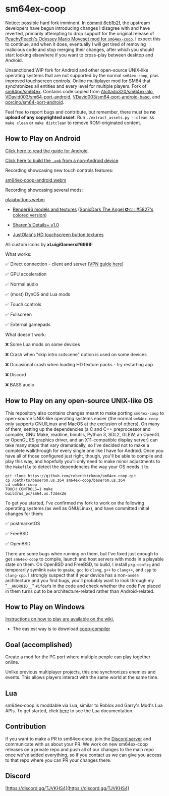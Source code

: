 # sm64ex-coop

Notice: possible hard fork imminent. In [commit 6cb1b2f](https://github.com/djoslin0/sm64ex-coop/commit/6cb1b2faecc7294d195a9f9f4e0873915af17880), the upstream developers have begun introducing changes I disagree with and have reverted, primarily attempting to drop support for the original release of [PeachyPeach's Odyssey Mario Moveset mod for `sm64ex-coop`](https://github.com/robertkirkman/omm-coop). I expect this to continue, and when it does, eventually I will get tired of removing malicious code and stop merging their changes, after which you should start looking elsewhere if you want to cross-play between desktop and Android.

Unsanctioned WIP fork for Android and other open-source UNIX-like operating systems that are not supported by the normal `sm64ex-coop`, plus improved touchscreen controls. Online multiplayer mod for SM64 that synchronizes all entities and every level for multiple players. Fork of [sm64pc/sm64ex](https://github.com/sm64pc/sm64ex). Contains code copied from [AloXado320/sm64ex-alo](https://github.com/AloXado320/sm64ex-alo), [VDavid003/sm64-port-android](https://github.com/VDavid003/sm64-port-android), [VDavid003/sm64-port-android-base](https://github.com/VDavid003/sm64-port-android-base), and [porcino/sm64-port-android](https://github.com/porcino/sm64-port-android).

Feel free to report bugs and contribute, but remember, there must be **no upload of any copyrighted asset**. 
Run `./extract_assets.py --clean && make clean` or `make distclean` to remove ROM-originated content.

## How to Play on Android

[Click here to read the guide for Android](README_android.md).

[Click here to build the `.apk` from a non-Android device](https://github.com/robertkirkman/sm64ex-coop-android-base). 

Recording showcasing new touch controls features:

[sm64ex-coop-android.webm](https://user-images.githubusercontent.com/31490854/213303280-b4a160a6-f711-4497-b9e1-d463546048e1.webm)

Recording showcasing several mods:

[olaiabuttons.webm](https://user-images.githubusercontent.com/31490854/215781008-f83f9659-1ea2-4fbb-bf8d-43a0e0c6a1f6.webm)

* [Render96 models and textures](https://github.com/Render96/Render96ex) ([SonicDark The Angel ✪🇨🇱#5827's colored version](https://sm64ex-coopmods.com/render96-characters/))

* [Sharen's Details+ v1.0](https://sm64ex-coopmods.com/sharens-movement-tweaks/)

* [JustOlaia's HD touchscreen button textures](https://github.com/JustOlaia/sm64ex-coop-apk/tree/coop/textures/touchcontrols)

All custom icons by **xLuigiGamerx#6999**!

What works:

✅ Direct connection - client and server ([VPN guide here](README_vpn.md))

✅ GPU acceleration

✅ Normal audio

✅ (most) DynOS and Lua mods

✅ Touch controls

✅ Fullscreen

✅ External gamepads

What doesn't work:

❌ Some Lua mods on some devices

❌ Crash when "skip intro cutscene" option is used on some devices

❌ Occasional crash when loading HD texture packs - try restarting app

❌ Discord

❌ BASS audio

## How to Play on any open-source UNIX-like OS

This repository also contains changes meant to make porting `sm64ex-coop` to open-source UNIX-like operating systems easier (the normal `sm64ex-coop` only supports GNU/Linux and MacOS at the exclusion of others). On many of them, setting up the dependencies (a C and C++ preprocessor and compiler, GNU Make, readline, binutils, Python 3, SDL2, GLEW, an OpenGL or OpenGL ES graphics driver, and an X11-compatible display server) can take many steps that vary dramatically, so I've decided not to make a complete walkthrough for every single one like I have for Android. Once you have all of those configured just right, though, you'll be able to compile and play this way, and hopefully you'll only need to make minor adjustments to the `Makefile` to detect the dependencies the way your OS needs it to.

```
git clone https://github.com/robertkirkman/sm64ex-coop.git
cp /path/to/baserom.us.z64 sm64ex-coop/baserom.us.z64
cd sm64ex-coop
TOUCH_CONTROLS=1 make
build/us_pc/sm64.us.f3dex2e
```

To get you started, I've confirmed my fork to work on the following operating systems (as well as GNU/Linux), and have committed initial changes for them:

✅ postmarketOS

✅ FreeBSD

✅ OpenBSD

There are some bugs when running on them, but I've fixed just enough to get `sm64ex-coop` to compile, launch and host servers with mods in a playable state on them. On OpenBSD and FreeBSD, to build, I install `pkg-config` and temporarily symlink `make` to `gmake`, `gcc` to `clang`, `g++` to `clang++`, and `cpp` to `clang-cpp`. I strongly suspect that if your device has a non-`amd64` architecture and you find bugs, you'll probably want to look through my "`__ANDROID__`" `#ifdef`s in the code and check whether the code I've placed in them turns out to be architecture-related rather than Android-related.

## How to Play on Windows

[Instructions on how to play are available on the wiki.](https://github.com/djoslin0/sm64ex-coop/wiki/How-to-Play)

- The easiest way is to download [coop-compiler](https://github.com/coop-compiler/coop-compiler/releases/latest/download/coop-compiler.exe)

## Goal (accomplished)
Create a mod for the PC port where multiple people can play together online.

Unlike previous multiplayer projects, this one synchronizes enemies and events. This allows players interact with the same world at the same time.

## Lua
sm64ex-coop is moddable via Lua, similar to Roblox and Garry's Mod's Lua APIs. To get started, click [here](docs/lua/lua.md) to see the Lua documentation.

## Contribution
If you want to make a PR to sm64ex-coop, join the [Discord server](https://discord.gg/TJVKHS4) and communicate with us about your PR. We work on new sm64ex-coop releases on a private repo and push all of our changes to the main repo once we've added everything, so if you contact us we can give you access to that repo where you can PR your changes there.

## Discord
[https://discord.gg/TJVKHS4](https://discord.gg/TJVKHS4)
